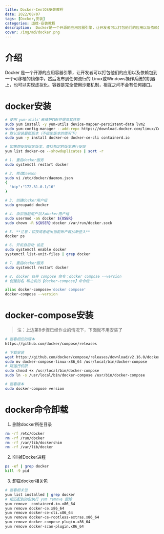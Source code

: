 ```yaml
---
title: Docker-CentOS安装教程
date: 2022/08/07
tags: [Docker,安装]
categories: 运维-安装教程
description:  Docker是一个开源的应用容器引擎，让开发者可以打包他们的应用以及依赖包到一个可移植的镜像中，然后发布到任何流行的 Linux或Windows操作系统的机器上，也可以实现虚拟化。容器是完全使用沙箱机制，相互之间不会有任何接口。
cover: /img/md/docker.png
---
```



# 介绍
Docker 是一个开源的应用容器引擎，让开发者可以打包他们的应用以及依赖包到一个可移植的镜像中，然后发布到任何流行的 Linux或Windows操作系统的机器上，也可以实现虚拟化。容器是完全使用沙箱机制，相互之间不会有任何接口。

# docker安装
```bash
# 使用'yum-utils'来维护YUM并提高其性能
sudo yum install -y yum-utils device-mapper-persistent-data lvm2
sudo yum-config-manager --add-repo https://download.docker.com/linux/CentOS/docker-ce.repo
# 默认安装最新版本（不指定版本的情况下）
sudo yum -y install docker-ce docker-ce-cli containerd.io

# 如果想安装指定版本，查找指定的版本进行安装
yum list docker-ce --showduplicates | sort -r

# 1. 重启docker服务
sudo systemctl restart docker

# 2. 修改Daemon
sudo vi /etc/docker/daemon.json
{
  "bip":"172.31.0.1/16"
}

# 3. 创建docker用户组
sudo groupadd docker

# 4. 添加当前用户加入docker用户组
sudo usermod -aG docker ${USER}
sudo chown -R ${USER}:docker /var/run/docker.sock

# 5. **注意：切换或者退出当前账户再从新登入**
docker ps

# 6. 开机自启动 设定
sudo systemctl enable docker
systemctl list-unit-files | grep docker

# 7. 重启docker服务
sudo systemctl restart docker

# 8. docker 自带 compose 命令：docker compose --version
# 创建别名 和之前的【docker-compose】命令统一

alias docker-compose='docker compose'
docker-compose --version
```

# docker-compose安装
> 注：上边第8步骤已经作业的情况下，下面就不用安装了

```bash
# 查看相应的版本
https://github.com/docker/compose/releases

# 下载安装
wget https://github.com/docker/compose/releases/download/v2.16.0/docker-compose-linux-x86_64
sudo mv docker-compose-linux-x86_64 /usr/local/bin/docker-compose
# 赋运行权限
sudo chmod +x /usr/local/bin/docker-compose
sudo ln -s /usr/local/bin/docker-compose /usr/bin/docker-compose

# 查看版本
sudo docker-compose version
```

# docker命令卸载

1. 删除docker所在目录
```bash
rm -rf /etc/docker
rm -rf /run/docker
rm -rf /var/lib/dockershim
rm -rf /var/lib/docker
```

2. Kill掉Docker进程
```bash
ps -ef | grep docker
kill -9 pid
```

3. 卸载docker相关包
```bash
# 查看相关包
yum list installed | grep docker
# 把匹配到的包执行 yum remove 删除
yum remove  containerd.io.x86_64
yum remove docker-ce.x86_64
yum remove docker-ce-cli.x86_64
yum remove docker-ce-rootless-extras.x86_64
yum remove docker-compose-plugin.x86_64
yum remove docker-scan-plugin.x86_64
```